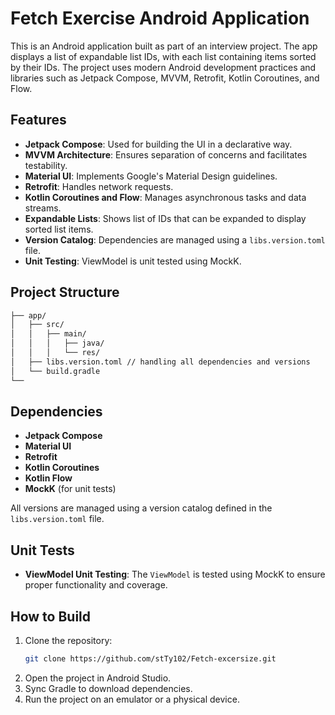 # Fetch Exercise Android Application

This is an Android application built as part of an interview project. The app displays a list of expandable list IDs, with each list containing items sorted by their IDs. The project uses modern Android development practices and libraries such as Jetpack Compose, MVVM, Retrofit, Kotlin Coroutines, and Flow.

## Features
- **Jetpack Compose**: Used for building the UI in a declarative way.
- **MVVM Architecture**: Ensures separation of concerns and facilitates testability.
- **Material UI**: Implements Google's Material Design guidelines.
- **Retrofit**: Handles network requests.
- **Kotlin Coroutines and Flow**: Manages asynchronous tasks and data streams.
- **Expandable Lists**: Shows list of IDs that can be expanded to display sorted list items.
- **Version Catalog**: Dependencies are managed using a `libs.version.toml` file.
- **Unit Testing**: ViewModel is unit tested using MockK.

## Project Structure

```bash
├── app/
│   ├── src/
│   │   ├── main/
│   │   │   ├── java/
│   │   │   └── res/
│   ├── libs.version.toml // handling all dependencies and versions
│   └── build.gradle
└──
```

## Dependencies

- **Jetpack Compose**
- **Material UI**
- **Retrofit**
- **Kotlin Coroutines**
- **Kotlin Flow**
- **MockK** (for unit tests)

All versions are managed using a version catalog defined in the `libs.version.toml` file.

## Unit Tests

- **ViewModel Unit Testing**: The `ViewModel` is tested using MockK to ensure proper functionality and coverage.

## How to Build

1. Clone the repository:
    ```bash
    git clone https://github.com/stTy102/Fetch-excersize.git
    ```
2. Open the project in Android Studio.
3. Sync Gradle to download dependencies.
4. Run the project on an emulator or a physical device.
